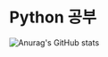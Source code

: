 # Python 공부

![Anurag's GitHub stats](https://github-readme-stats.vercel.app/api?username=KiHyeon10&hide=contribs,prs&show_icons=true&theme=nord)
